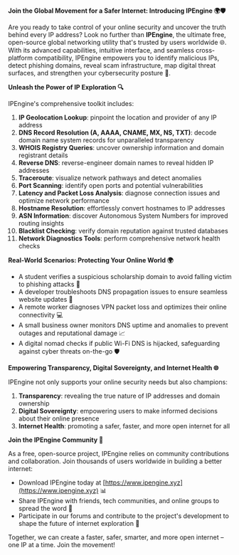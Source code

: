 **Join the Global Movement for a Safer Internet: Introducing IPEngine 🌍🛡️**

Are you ready to take control of your online security and uncover the truth behind every IP address? Look no further than **IPEngine**, the ultimate free, open-source global networking utility that's trusted by users worldwide 🌐. With its advanced capabilities, intuitive interface, and seamless cross-platform compatibility, IPEngine empowers you to identify malicious IPs, detect phishing domains, reveal scam infrastructure, map digital threat surfaces, and strengthen your cybersecurity posture 🔐.

**Unleash the Power of IP Exploration 🔍**

IPEngine's comprehensive toolkit includes:

1. **IP Geolocation Lookup**: pinpoint the location and provider of any IP address
2. **DNS Record Resolution (A, AAAA, CNAME, MX, NS, TXT)**: decode domain name system records for unparalleled transparency
3. **WHOIS Registry Queries**: uncover ownership information and domain registrant details
4. **Reverse DNS**: reverse-engineer domain names to reveal hidden IP addresses
5. **Traceroute**: visualize network pathways and detect anomalies
6. **Port Scanning**: identify open ports and potential vulnerabilities
7. **Latency and Packet Loss Analysis**: diagnose connection issues and optimize network performance
8. **Hostname Resolution**: effortlessly convert hostnames to IP addresses
9. **ASN Information**: discover Autonomous System Numbers for improved routing insights
10. **Blacklist Checking**: verify domain reputation against trusted databases
11. **Network Diagnostics Tools**: perform comprehensive network health checks

**Real-World Scenarios: Protecting Your Online World 🌍**

* A student verifies a suspicious scholarship domain to avoid falling victim to phishing attacks 🚫
* A developer troubleshoots DNS propagation issues to ensure seamless website updates 🔄
* A remote worker diagnoses VPN packet loss and optimizes their online connectivity 💻
* A small business owner monitors DNS uptime and anomalies to prevent outages and reputational damage 📈
* A digital nomad checks if public Wi-Fi DNS is hijacked, safeguarding against cyber threats on-the-go 🛡️

**Empowering Transparency, Digital Sovereignty, and Internet Health 🌐**

IPEngine not only supports your online security needs but also champions:

1. **Transparency**: revealing the true nature of IP addresses and domain ownership
2. **Digital Sovereignty**: empowering users to make informed decisions about their online presence
3. **Internet Health**: promoting a safer, faster, and more open internet for all

**Join the IPEngine Community 🚀**

As a free, open-source project, IPEngine relies on community contributions and collaboration. Join thousands of users worldwide in building a better internet:

* Download IPEngine today at [https://www.ipengine.xyz](https://www.ipengine.xyz) 📊
* Share IPEngine with friends, tech communities, and online groups to spread the word 🤝
* Participate in our forums and contribute to the project's development to shape the future of internet exploration 🔧

Together, we can create a faster, safer, smarter, and more open internet – one IP at a time. Join the movement!